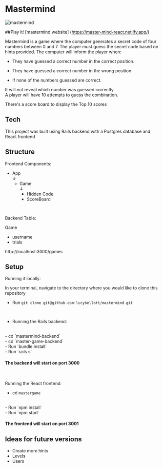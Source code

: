 # Mastermind
<!-- ![mastermind](https://iili.io/5Q7Je9.png) -->
![mastermind](https://i.postimg.cc/0jRfzJNk/Screen-Shot-2023-08-27-at-12-14-54-PM.png)
<br/>

##Play it!
[mastermind website] (https://master-mind-react.netlify.app/)
<br/>

Mastermind is a game where the computer generates a secret code of four numbers between 0 and 7. The player must guess the secret code based on hints provided. The computer will inform the player when:
<br/>
- They have guessed a correct number in the correct position.

- They have guessed a correct number in the wrong position. 

- If none of the numbers guessed are correct. 

It will not reveal which number was guessed correctly.
<br/>
A player will have 10 attempts to guess the combination.
<br/>

There's a score board to display the Top 10 scores


## Tech 

This project was built using Rails backend with a Postgres database and React frontend

## Structure

 Frontend Components:

- App <br/>
↓ <br/>
  - Game <br/>
↓ <br/>
    - Hidden Code <br/>  
    - ScoreBoard

<br/>

Backend Table:

Game
  - username 
  - trials 

  http://localhost:3000/games


## Setup

Running it locally:

In your terminal, navigate to the directory where you would like to clone this repository
<br/>

 - Run `git clone git@github.com:lucybellott/mastermind.git `
 <br/>

 - Running the Rails backend:
 <br/>
 - cd `mastermind-backend`
 <br/>
 - cd `master-game-backend`
 <br/>
 - Run `bundle install` 
 <br/>
 - Run `rails s`
 <br/>

 #### The backend will start on port 3000
 <br/>


 Running the React frontend:
 <br/>
 - cd   `mastergame`
 <br/>
 - Run `npm install`
 <br/>
 - Run `npm start`
 <br/>

#### The frontend will start on port 3001

## Ideas for future versions

- Create more hints
- Levels
- Users 





